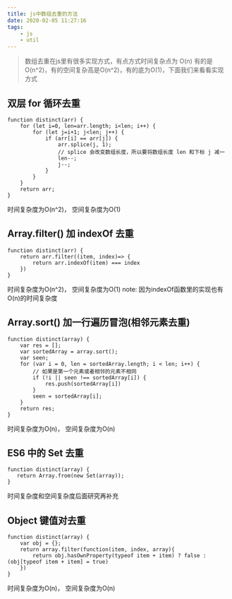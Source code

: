 ```yaml
---
title: js中数组去重的方法
date: 2020-02-05 11:27:16
tags:
    - js
    - util
---
```


> 数组去重在js里有很多实现方式，有点方式时间复杂点为 O(n) 有的是 O(n^2)，有的空间复杂高是O(n^2)，有的底为O(1)，下面我们来看看实现方式

## 双层 for 循环去重

```
function distinct(arr) {
    for (let i=0, len=arr.length; i<len; i++) {
        for (let j=i+1; j<len; j++) {
            if (arr[i] == arr[j]) {
                arr.splice(j, 1);
                // splice 会改变数组长度，所以要将数组长度 len 和下标 j 减一
                len--;
                j--;
            }
        }
    }
    return arr;
}
```

时间复杂度为O(n^2)， 空间复杂度为O(1)

## Array.filter() 加 indexOf 去重

```
function distinct(arr) {
    return arr.filter((item, index)=> {
        return arr.indexOf(item) === index
    })
}
```

时间复杂度为O(n^2)， 空间复杂度为O(1)
note: 因为indexOf函数里的实现也有O(n)的时间复杂度

## Array.sort() 加一行遍历冒泡(相邻元素去重)

```
function distinct(array) {
    var res = [];
    var sortedArray = array.sort();
    var seen;
    for (var i = 0, len = sortedArray.length; i < len; i++) {
        // 如果是第一个元素或者相邻的元素不相同
        if (!i || seen !== sortedArray[i]) {
            res.push(sortedArray[i])
        }
        seen = sortedArray[i];
    }
    return res;
}
```

时间复杂度为O(n)， 空间复杂度为O(n)

## ES6 中的 Set 去重

```
function distinct(array) {
   return Array.from(new Set(array));
}
```

时间复杂度和空间复杂度后面研究再补充

## Object 键值对去重

```
function distinct(array) {
    var obj = {};
    return array.filter(function(item, index, array){
        return obj.hasOwnProperty(typeof item + item) ? false : (obj[typeof item + item] = true)
    })
}
```

时间复杂度为O(n)， 空间复杂度为O(n)